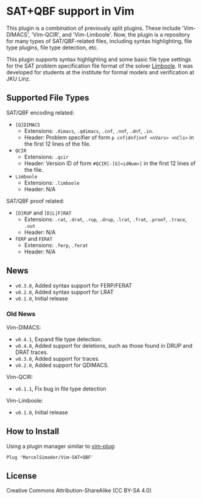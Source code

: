 SAT+QBF support in Vim
==========================================================================================

This plugin is a combination of previously split plugins. These include 'Vim-DIMACS',
'Vim-QCIR', and 'Vim-Limboole'. Now, the plugin is a repository for many types of
SAT/QBF-related files, including syntax highlighting, file type plugins, file type
detection, etc.

This plugin supports syntax highlighting and some basic file type settings for the SAT
problem specification file format of the solver [Limboole](https://fmv.jku.at/limboole/).
It was developed for students at the institute for formal models and verification at JKU
Linz.

Supported File Types
------------------------------------------------------------------------------------------

SAT/QBF encoding related:
- `[Q]DIMACS`
    - Extensions: `.dimacs`, `.qdimacs`, `.cnf`, `.nnf`, `.dnf`, `.in`.
    - Header: Problem specifier of form `p cnf|dnf|nnf <nVars> <nCls>` in the first 12
        lines of the file.
- `QCIR`
    - Extensions: `.qcir`
    - Header: Version ID of form `#QCIR[-[G]<idNum>]` in the first 12 lines of the
        file.
- `Limboole`
    - Extensions: `.limboole`
    - Header: N/A

SAT/QBF proof related:
- `[D]RUP` and `[D|L|F]RAT`
    - Extensions: `.rat`, `.drat`, `.rup`, `.drup`, `.lrat`, `.frat`,
        `.proof`, `.trace`, `.out`
    - Header: N/A
- `FERP` and `FERAT`
    - Extensions: `.ferp`, `.ferat`
    - Header: N/A

News
------------------------------------------------------------------------------------------

- `v0.3.0`, Added syntax support for FERP/FERAT
- `v0.2.0`, Added syntax support for LRAT
- `v0.1.0`, Initial release

### Old News

Vim-DIMACS:
- `v0.4.1`, Expand file type detection.
- `v0.4.0`, Added support for deletions, such as those found in DRUP and DRAT traces.
- `v0.3.0`, Added support for traces.
- `v0.2.0`, Added support for QDIMACS.

Vim-QCIR:
- `v0.1.1`, Fix bug in file type detection

Vim-Limboole:
- `v0.1.0`, Initial release

How to Install
------------------------------------------------------------------------------------------

Using a plugin manager similar to [vim-plug](https://github.com/junegunn/vim-plug):

```vimscript
Plug 'MarcelSimader/Vim-SAT+QBF'
```

License
------------------------------------------------------------------------------------------

Creative Commons Attribution-ShareAlike (CC BY-SA 4.0)

